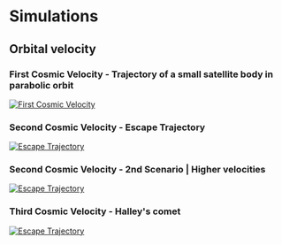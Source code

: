 # Simulations

## Orbital velocity

### First Cosmic Velocity - Trajectory of a small satellite body in parabolic orbit

[![First Cosmic Velocity](https://mg-2025p03.github.io/physics/_pics/G2P1.1.png)](https://mg-2025p03.github.io/physics/_pics/G2P1.1.png)

### Second Cosmic Velocity - Escape Trajectory

[![Escape Trajectory](https://mg-2025p03.github.io/physics/_pics/GP2.2.png)](https://mg-2025p03.github.io/physics/_pics/GP2.2.png)

### Second Cosmic Velocity - 2nd Scenario | Higher velocities

[![Escape Trajectory](https://mg-2025p03.github.io/physics/_pics/GP2.3.png)](https://mg-2025p03.github.io/physics/_pics/GP2.3.png)

### Third Cosmic Velocity - Halley's comet

[![Escape Trajectory](https://mg-2025p03.github.io/physics/_pics/GP2.7.png)](https://mg-2025p03.github.io/physics/_pics/GP2.7.png)


